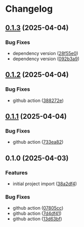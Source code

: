 # Changelog

## [0.1.3](https://github.com/Sunnyday-Software/docker-project-manager/compare/v0.1.2...v0.1.3) (2025-04-04)


### Bug Fixes

* dependency version ([28f55e0](https://github.com/Sunnyday-Software/docker-project-manager/commit/28f55e0fdbf8f16cb243ad997908b22d4a3678e2))
* dependency version ([092b3a9](https://github.com/Sunnyday-Software/docker-project-manager/commit/092b3a99b20cfd09501cd7ef499f1bc072a5af6c))

## [0.1.2](https://github.com/Sunnyday-Software/docker-project-manager/compare/v0.1.1...v0.1.2) (2025-04-04)


### Bug Fixes

* github action ([388272e](https://github.com/Sunnyday-Software/docker-project-manager/commit/388272ed2bafbe9c7ac398af92b12ebaffca91d2))

## [0.1.1](https://github.com/Sunnyday-Software/docker-project-manager/compare/v0.1.0...v0.1.1) (2025-04-04)


### Bug Fixes

* github action ([733ea82](https://github.com/Sunnyday-Software/docker-project-manager/commit/733ea82cc1c737a4b630f988f69f8033d750659b))

## 0.1.0 (2025-04-03)


### Features

* initial project import ([38a2df4](https://github.com/Sunnyday-Software/docker-project-manager/commit/38a2df49b79d5b67411ec44b6fac31a4d377b080))


### Bug Fixes

* github action ([07805cc](https://github.com/Sunnyday-Software/docker-project-manager/commit/07805ccfbf723c47fdf8154186714b8e70886fb1))
* github action ([7d4df41](https://github.com/Sunnyday-Software/docker-project-manager/commit/7d4df41174b9620de243dc2ed564c35bc455b56e))
* github action ([13d63bf](https://github.com/Sunnyday-Software/docker-project-manager/commit/13d63bf4fd8efe03d8981c7d1b4d3686edfb5631))
